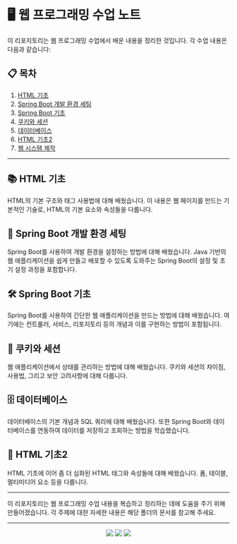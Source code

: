 # 🖥️ 웹 프로그래밍 수업 노트

이 리포지토리는 웹 프로그래밍 수업에서 배운 내용을 정리한 것입니다. 각 수업 내용은 다음과 같습니다:

## 📋 목차

1. [HTML 기초](https://github.com/umyunsang/Web_Programming/tree/main/%EC%9B%B9%ED%94%84%EB%A1%9C%EA%B7%B8%EB%9E%98%EB%B0%8D/1.%20HTML%20%EA%B8%B0%EC%B4%88)
2. [Spring Boot 개발 환경 세팅](https://github.com/umyunsang/Web_Programming/tree/main/%EC%9B%B9%ED%94%84%EB%A1%9C%EA%B7%B8%EB%9E%98%EB%B0%8D/2.%20Spring%20Boot%20%EA%B0%9C%EB%B0%9C%20%ED%99%98%EA%B2%BD%20%EC%84%B8%ED%8C%85)
3. [Spring Boot 기초](https://github.com/umyunsang/Web_Programming/tree/main/%EC%9B%B9%ED%94%84%EB%A1%9C%EA%B7%B8%EB%9E%98%EB%B0%8D/3.%20Spring%20Boot%20%EA%B8%B0%EC%B4%88)
4. [쿠키와 세션](https://github.com/umyunsang/Web_Programming/tree/main/%EC%9B%B9%ED%94%84%EB%A1%9C%EA%B7%B8%EB%9E%98%EB%B0%8D/4.%20%EC%BF%A0%ED%82%A4%EC%99%80%20%EC%84%B8%EC%85%98)
5. [데이터베이스](https://github.com/umyunsang/Web_Programming/tree/main/%EC%9B%B9%ED%94%84%EB%A1%9C%EA%B7%B8%EB%9E%98%EB%B0%8D/5.%20%EB%8D%B0%EC%9D%B4%ED%84%B0%EB%B2%A0%EC%9D%B4%EC%8A%A4)
6. [HTML 기초2](https://github.com/umyunsang/Web_Programming/tree/main/%EC%9B%B9%ED%94%84%EB%A1%9C%EA%B7%B8%EB%9E%98%EB%B0%8D/6.%20HTML%20%EA%B8%B0%EC%B4%882)
7. [웹 시스템 제작](https://github.com/umyunsang/Web_Programming/tree/main/%EC%9B%B9%ED%94%84%EB%A1%9C%EA%B7%B8%EB%9E%98%EB%B0%8D/7.%20%EC%9B%B9%20%EC%8B%9C%EC%8A%A4%ED%85%9C%20%EC%A0%9C%EC%9E%91)

---

## 📚 HTML 기초

HTML의 기본 구조와 태그 사용법에 대해 배웠습니다. 이 내용은 웹 페이지를 만드는 기본적인 기술로, HTML의 기본 요소와 속성들을 다룹니다.

## 🚀 Spring Boot 개발 환경 세팅

Spring Boot를 사용하여 개발 환경을 설정하는 방법에 대해 배웠습니다. Java 기반의 웹 애플리케이션을 쉽게 만들고 배포할 수 있도록 도와주는 Spring Boot의 설정 및 초기 설정 과정을 포함합니다.

## 🛠️ Spring Boot 기초

Spring Boot를 사용하여 간단한 웹 애플리케이션을 만드는 방법에 대해 배웠습니다. 여기에는 컨트롤러, 서비스, 리포지토리 등의 개념과 이를 구현하는 방법이 포함됩니다.

## 🍪 쿠키와 세션

웹 애플리케이션에서 상태를 관리하는 방법에 대해 배웠습니다. 쿠키와 세션의 차이점, 사용법, 그리고 보안 고려사항에 대해 다룹니다.

## 🗄️ 데이터베이스

데이터베이스의 기본 개념과 SQL 쿼리에 대해 배웠습니다. 또한 Spring Boot와 데이터베이스를 연동하여 데이터를 저장하고 조회하는 방법을 학습했습니다.

## 📑 HTML 기초2

HTML 기초에 이어 좀 더 심화된 HTML 태그와 속성들에 대해 배웠습니다. 폼, 테이블, 멀티미디어 요소 등을 다룹니다.

---

이 리포지토리는 웹 프로그래밍 수업 내용을 복습하고 정리하는 데에 도움을 주기 위해 만들어졌습니다. 각 주제에 대한 자세한 내용은 해당 폴더의 문서를 참고해 주세요.

---

<div align="center">
    <img src="https://img.shields.io/badge/HTML-E34F26?style=for-the-badge&logo=html5&logoColor=white">
    <img src="https://img.shields.io/badge/Spring%20Boot-6DB33F?style=for-the-badge&logo=spring-boot&logoColor=white">
    <img src="https://img.shields.io/badge/Database-003B57?style=for-the-badge&logo=database&logoColor=white">
</div>
